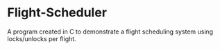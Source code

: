 # Flight-Scheduler
A program created in C to demonstrate a flight scheduling system using locks/unlocks per flight.
